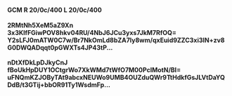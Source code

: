 #### GCM R 20/0c/400 L 20/0c/400
**2RMtNh5XeM5aZ9Xn**<br/>**3x3KlfFGiwPOV8hkv04RU/4NbJ6JCu3yxs7JkM7RfOQ=**<br/>**Y2sLFJ0mATW0C7w/Br7NkOmLd8bZA7ly8wm/qxEuid9ZZC3xi3IN+zv8G0DWQADqqt0pGWXTs4JP43tP...**<br/><br/>
**nDtXfDkLpDJkyCnJ**<br/>**fBoUkHpDUY1OCtgrWo7XkWMd7tWfO7M00PclMotN/BI=**<br/>**uFNQmKZJOByTAt9abcxNEUWo9UMB4OUZduQWr9TtHdkfGsJLVtDaYQDdB/t3GTij+bbOR91Ty1WsdmFp...**